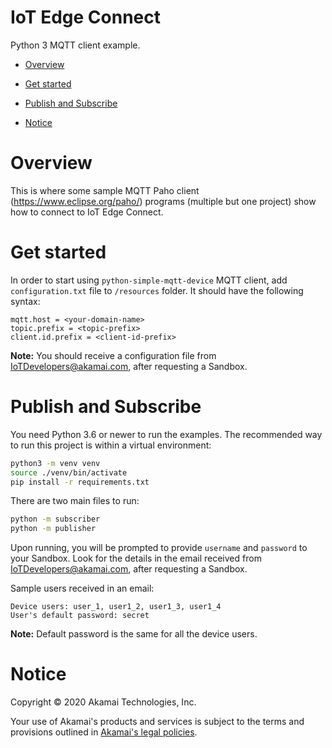 # IoT Edge Connect
Python 3 MQTT client example.

* [Overview](#overview)

* [Get started](#get-started)

* [Publish and Subscribe](#publish-and-subscribe)
	
* [Notice](#notice)

# Overview 

This is where some sample MQTT Paho client (https://www.eclipse.org/paho/) programs (multiple but one project) show how to connect to IoT Edge Connect.

# Get started 

In order to start using `python-simple-mqtt-device` MQTT client, add `configuration.txt` file to `/resources` folder.
It should have the following syntax: 

```
mqtt.host = <your-domain-name>
topic.prefix = <topic-prefix>
client.id.prefix = <client-id-prefix>
```

**Note:** You should receive a configuration file from [IoTDevelopers@akamai.com](mailto:IoTDevelopers@akamai.com), after requesting a Sandbox.

# Publish and Subscribe

You need Python 3.6 or newer to run the examples. The recommended way to run this project is within a virtual environment:
```bash
python3 -m venv venv
source ./venv/bin/activate
pip install -r requirements.txt
```

There are two main files to run:
```bash
python -m subscriber
python -m publisher
```

Upon running, you will be prompted to provide `username` and `password` to your Sandbox. 
Look for the details in the email received from [IoTDevelopers@akamai.com](mailto:IoTDevelopers@akamai.com), after requesting a Sandbox.

Sample users received in an email:
```
Device users: user_1, user1_2, user1_3, user1_4
User's default password: secret
```

**Note:** Default password is the same for all the device users.

# Notice
Copyright © 2020 Akamai Technologies, Inc.

Your use of Akamai's products and services is subject to the terms and provisions outlined in [Akamai's legal policies](https://www.akamai.com/us/en/privacy-policies/).
